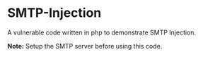 # SMTP-Injection
A vulnerable code written in php to demonstrate SMTP Injection.

**Note:** Setup the SMTP server before using this code.
